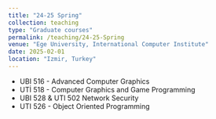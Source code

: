 ```yaml
---
title: "24-25 Spring"
collection: teaching
type: "Graduate courses"
permalink: /teaching/24-25-Spring
venue: "Ege University, International Computer Institute"
date: 2025-02-01
location: "Izmir, Turkey"
---
```


<!--  This is a description of a teaching experience. You can use markdown like any other post. -->

* UBI 516 - Advanced Computer Graphics
* UTİ 518 - Computer Graphics and Game Programming
* UBI 528 & UTI 502 Network Security
* UTI 526 - Object Oriented Programming 